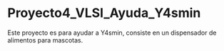 # Proyecto4_VLSI_Ayuda_Y4smin
Este proyecto es para ayudar a Y4smin, consiste en un dispensador de alimentos para mascotas.
